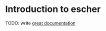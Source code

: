 # Introduction to escher

TODO: write [great documentation](http://jacobian.org/writing/what-to-write/)
